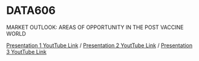 # DATA606
MARKET OUTLOOK: AREAS OF OPPORTUNITY IN THE POST VACCINE WORLD

[Presentation 1 YoutTube Link](https://youtu.be/gpdSMZ3diAc) /
[Presentation 2 YoutTube Link](https://youtu.be/gpdSMZ3diAc) /
[Presentation 3 YoutTube Link](https://youtu.be/gpdSMZ3diAc)
